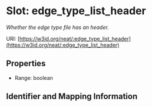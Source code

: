 # Slot: edge_type_list_header
_Whether the edge type file has an header._


URI: [https://w3id.org/neat/:edge_type_list_header](https://w3id.org/neat/:edge_type_list_header)



<!-- no inheritance hierarchy -->


## Properties

 * Range: boolean



## Identifier and Mapping Information





